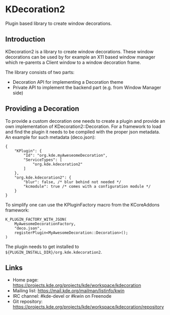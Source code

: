 # KDecoration2

Plugin based library to create window decorations.

## Introduction

KDecoration2 is a library to create window decorations. These window decorations can be used by
for example an X11 based window manager which re-parents a Client window to a window decoration
frame.

The library consists of two parts:
* Decoration API for implementing a Decoration theme
* Private API to implement the backend part (e.g. from Window Manager side)

## Providing a Decoration

To provide a custom decoration one needs to create a plugin and provide an own implementation
of KDecoration2::Decoration. For a framework to load and find the plugin it needs to be compiled
with the proper json metadata. An example for such metadata (deco.json):

    {
        "KPlugin": {
            "Id": "org.kde.myAweseomeDecoration",
            "ServiceTypes": [
                "org.kde.kdecoration2"
            ]
        },
        "org.kde.kdecoration2": {
            "blur": false, /* blur behind not needed */
            "kcmodule": true /* comes with a configuration module */
        }
    }

To simplify one can use the KPluginFactory macro from the KCoreAddons framework:

    K_PLUGIN_FACTORY_WITH_JSON(
        MyAwesomeDecorationFactory,
        "deco.json",
        registerPlugin<MyAwesomeDecoration::Decoration>();
    )

The plugin needs to get installed to `${PLUGIN_INSTALL_DIR}/org.kde.kdecoration2`.


## Links

- Home page: <https://projects.kde.org/projects/kde/workspace/kdecoration>
- Mailing list: <https://mail.kde.org/mailman/listinfo/kwin>
- IRC channel: #kde-devel or #kwin on Freenode
- Git repository: <https://projects.kde.org/projects/kde/workspace/kdecoration/repository>
